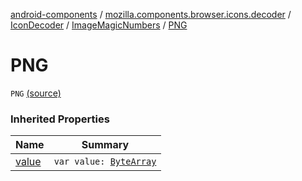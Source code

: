 [android-components](../../../index.md) / [mozilla.components.browser.icons.decoder](../../index.md) / [IconDecoder](../index.md) / [ImageMagicNumbers](index.md) / [PNG](./-p-n-g.md)

# PNG

`PNG` [(source)](https://github.com/mozilla-mobile/android-components/blob/master/components/browser/icons/src/main/java/mozilla/components/browser/icons/decoder/IconDecoder.kt#L28)

### Inherited Properties

| Name | Summary |
|---|---|
| [value](value.md) | `var value: `[`ByteArray`](https://kotlinlang.org/api/latest/jvm/stdlib/kotlin/-byte-array/index.html) |
